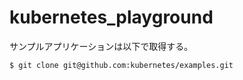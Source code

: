 # kubernetes_playground
 

サンプルアプリケーションは以下で取得する。

```sh
$ git clone git@github.com:kubernetes/examples.git
```